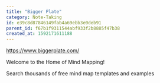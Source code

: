 ```yaml
---
title: "Bigger Plate"
category: Note-Taking
id: e39c8d87846149fab4a69ebb3e0deb91
parent_id: f67b1f9311544abf933f2b8885f47b38
created_at: 1592171611188
---
```


https://www.biggerplate.com/

Welcome to the Home of Mind Mapping!

Search thousands of free mind map templates and examples
    